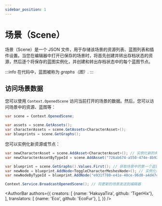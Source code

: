 ```yaml
---
sidebar_position: 1
---
```


# 场景（Scene）

场景（Scene）是一个 JSON 文件，用于存储该场景的资源列表、蓝图列表和插件设置。当您在编辑器中打开已保存的场景时，将首先创建并转出存档状态的资源，然后逐个将保存的蓝图实例化，并创建和转出存档状态中的每个蓝图节点。

:::info
在代码中，蓝图被称为 _graphs（图）_.
:::

## 访问场景数据

您可以使用 `Context.OpenedScene` 访问当前打开的场景的数据。然后，您可以访问场景中的资源、蓝图等：

```csharp
var scene = Context.OpenedScene;

var assets = scene.GetAssets();
var characterAssets = scene.GetAssets<CharacterAsset>();
var blueprints = scene.GetGraphs();
```

您可以实例化新资源或节点：

```csharp
var newCharacterAsset = scene.AddAsset<CharacterAsset>(); // 实例化新的角色资源
var newCharacterAssetByTypeId = scene.AddAsset("726ab674-a550-474e-8b92-66526a5ad55e"); // 按类 ID 实例化新的角色资源

var blueprint = scene.GetGraphs().Values.First(); // 获取场景中的第一个蓝图
var newNode = blueprint.AddNode<ToggleCharacterMeshesNode>(); // 实例化新节点
var newNodeByTypeId = blueprint.AddNode("e931f780-e41e-40ce-96d0-a4d47ca64853"); // 按类 ID 实例化新节点

Context.Service.BroadcastOpenedScene(); // 将更新的场景发送到编辑器
```

<AuthorBar authors={{
creators: [
{name: 'HakuyaTira', github: 'TigerHix'},
],
translators: [
{name: 'Eco', github: 'EcoFur'},
],
}} />
